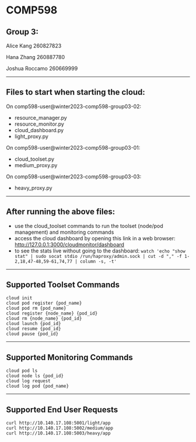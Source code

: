 # COMP598
## Group 3:
Alice Kang 260827823

Hana Zhang 260887780

Joshua Roccamo 260669999

---

## Files to start when starting the cloud:

On comp598-user@winter2023-comp598-group03-02:
* resource_manager.py
* resource_monitor.py
* cloud_dashboard.py
* light_proxy.py

On comp598-user@winter2023-comp598-group03-01:
* cloud_toolset.py
* medium_proxy.py

On comp598-user@winter2023-comp598-group03-03:
* heavy_proxy.py

---

## After running the above files:
* use the cloud_toolset commands to run the toolset (node/pod management) and monitoring commands
* access the cloud dashboard by opening this link in a web browser: http://127.0.0.1:3000/cloudmonitor/dashboard
* to see the stats live without going to the dashboard: `watch 'echo "show stat" | sudo socat stdio /run/haproxy/admin.sock | cut -d "," -f 1-2,18,47-48,59-61,74,77 | column -s, -t'`

---

## Supported Toolset Commands

```
cloud init
cloud pod register {pod_name}
cloud pod rm {pod_name}
cloud register {node_name} {pod_id}
cloud rm {node_name} {pod_id}
cloud launch {pod_id}
cloud resume {pod_id}
cloud pause {pod_id}
```

---

## Supported Monitoring Commands

```
cloud pod ls
cloud node ls {pod_id}
cloud log request
cloud log pod {pod_name}
```

---

## Supported End User Requests

```
curl http://10.140.17.108:5001/light/app
curl http://10.140.17.108:5002/medium/app
curl http://10.140.17.108:5003/heavy/app
```
